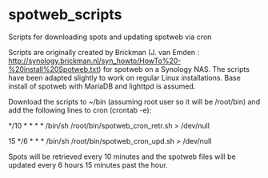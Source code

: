 # spotweb_scripts
Scripts for downloading spots and updating spotweb via cron

Scripts are originally created by Brickman (J. van Emden : http://synology.brickman.nl/syn_howto/HowTo%20-%20install%20Spotweb.txt) for spotweb on a Synology NAS. 
The scripts have been adapted slightly to work on regular Linux installations.
Base install of spotweb with MariaDB and lighttpd is assumed.

Download the scripts to ~/bin (assuming root user so it will be /root/bin) and add the following lines to cron (crontab -e):

*/10    *       *       *       *       /bin/sh /root/bin/spotweb_cron_retr.sh > /dev/null

15      */6     *       *       *       /bin/sh /root/bin/spotweb_cron_upd.sh > /dev/null

Spots will be retrieved every 10 minutes and the spotweb files will be updated every 6 hours 15 minutes past the hour.
